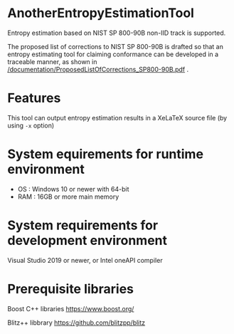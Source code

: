 # AnotherEntropyEstimationTool
Entropy estimation based on NIST SP 800-90B non-IID track is supported.

The proposed list of corrections to NIST SP 800-90B is drafted so that an entropy estimating tool for claiming conformance can be developed in a traceable manner, as shown in [/documentation/ProposedListOfCorrections_SP800-90B.pdf](https://github.com/g-g-sakura/AnotherEntropyEstimationTool/blob/main/documentation/ProposedListOfCorrections_SP800-90B.pdf) .

# Features
This tool can output entropy estimation results in a XeLaTeX source file (by using `-x` option)

# System equirements for runtime environment
- OS : Windows 10 or newer with 64-bit
- RAM : 16GB or more main memory

# System requirements for development environment
Visual Studio 2019 or newer, or Intel oneAPI compiler

# Prerequisite libraries
Boost C++ libraries
https://www.boost.org/

Blitz++ libbrary
https://github.com/blitzpp/blitz
